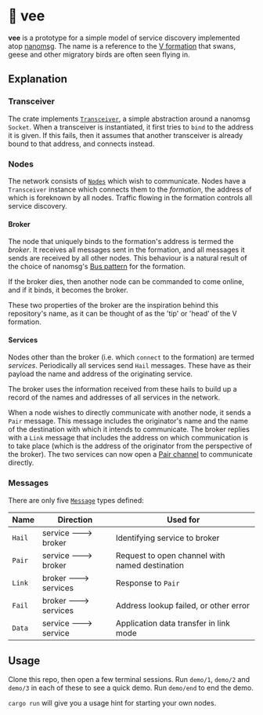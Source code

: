 # :swan: vee
**vee** is a prototype for a simple model of service discovery implemented atop
[nanomsg](https://nanomsg.org). The name is a reference to
the [V formation](https://en.wikipedia.org/wiki/V_formation) that swans, geese and other
migratory birds are often seen flying in.

## Explanation
### Transceiver
The crate implements [`Transceiver`](src/protocol/transceiver.rs), a simple abstraction around a
nanomsg `Socket`. When a transceiver is instantiated, it first tries to `bind` to the address
it is given. If this fails, then it assumes that another transceiver is already bound to that
address, and connects instead.

### Nodes
The network consists of [`Nodes`](src/node.rs) which wish to communicate. Nodes have a
`Transceiver` instance which connects them to the *formation*, the address of which is
foreknown by all nodes. Traffic flowing in the formation controls all service discovery.

#### Broker
The node that uniquely binds to the formation's address is termed the *broker*. It receives
all messages sent in the formation, and all messages it sends are received by all other
nodes. This behaviour is a natural result of the choice of nanomsg's
[Bus pattern](https://nanomsg.org/gettingstarted/bus.html) for the formation.

If the broker dies, then another node can be commanded to come online, and if it binds, it
becomes the broker.

These two properties of the broker are the inspiration behind this repository's name, as it
can be thought of as the 'tip' or 'head' of the V formation.

#### Services
Nodes other than the broker (i.e. which `connect` to the formation) are termed *services*.
Periodically all services send `Hail` messages. These have as their payload the name and
address of the originating service.

The broker uses the information received from these hails to build up a record of the names
and addresses of all services in the network.

When a node wishes to directly communicate with another node, it sends a `Pair` message.
This message includes the originator's name and the name of the destination with which it
intends to communicate. The broker replies with a `Link` message that includes the address
on which communication is to take place (which is the address of the originator from the
perspective of the broker). The two services can now open a
[Pair channel](https://nanomsg.org/gettingstarted/pair.html) to communicate directly.

### Messages
There are only five [`Message`](src/protocol/message.rs) types defined:

| Name |     Direction    |                    Used for                    |
|------|------------------|------------------------------------------------|
|`Hail`|service 🡒 broker  |Identifying service to broker                   |
|`Pair`|service 🡒 broker  |Request to open channel with named destination  |
|`Link`|broker 🡒 services |Response to `Pair`                              |
|`Fail`|broker 🡒 services |Address lookup failed, or other error           |
|`Data`|service 🡒 service |Application data transfer in link mode          |


## Usage
Clone this repo, then open a few terminal sessions. Run `demo/1`, `demo/2` and
`demo/3` in each of these to see a quick demo. Run `demo/end` to end the demo.

`cargo run` will give you a usage hint for starting your own nodes.
